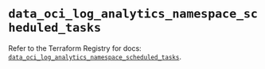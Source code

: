 # `data_oci_log_analytics_namespace_scheduled_tasks`

Refer to the Terraform Registry for docs: [`data_oci_log_analytics_namespace_scheduled_tasks`](https://registry.terraform.io/providers/oracle/oci/7.19.0/docs/data-sources/log_analytics_namespace_scheduled_tasks).
